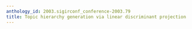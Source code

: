 ```yaml
---
anthology_id: 2003.sigirconf_conference-2003.79
title: Topic hierarchy generation via linear discriminant projection
---
```

